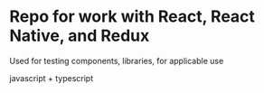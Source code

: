 # Repo for work with React, React Native, and Redux

Used for testing components, libraries, for applicable use

javascript + typescript
